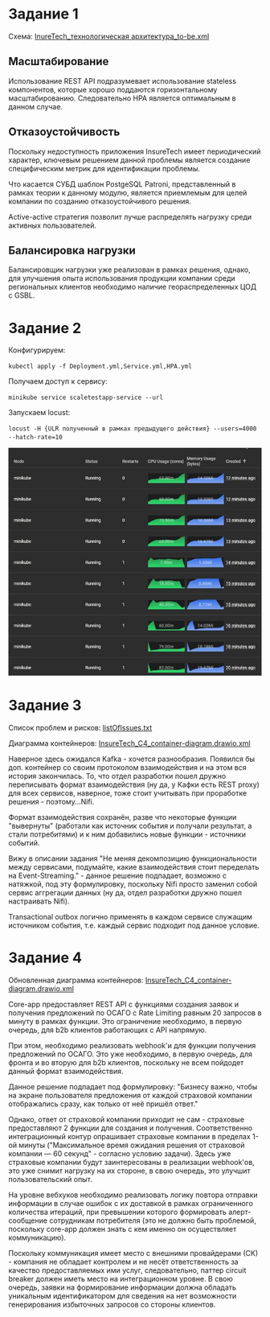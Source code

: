 # Задание 1
Схема: [InureTech_технологическая архитектура_to-be.xml](./Exc1/InureTech_технологическая%20архитектура_to-be.xml)
## Масштабирование
Использование REST API подразумевает использование stateless компонентов, которые хорошо поддаются горизонтальному масштабированию. Следовательно HPA является оптимальным в данном случае. 
## Отказоустойчивость 
Поскольку недоступность приложения InsureTech имеет периодический характер, ключевым решением данной проблемы является создание специфическим метрик для идентификации проблемы.

Что касается СУБД шаблон PostgeSQL Patroni, представленный в рамках теории к данному модулю, является приемлемым для целей компании по созданию отказоустойчивого решения.

Active-active стратегия позволит лучше распределять нагрузку среди активных пользователей.
## Балансировка нагрузки
Балансировщик нагрузки уже реализован в рамках решения, однако, для улучшения опыта использования продукции компании среди региональных клиентов необходимо наличие геораспределенных ЦОД с GSBL.

# Задание 2
Конфигурируем:

`kubectl apply -f Deployment.yml,Service.yml,HPA.yml`

Получаем доступ к сервису:

`minikube service scaletestapp-service --url`

Запускаем locust:

`locust -H {ULR полученный в рамках предыдущего действия} --users=4000 --hatch-rate=10`

![image](./Exc2/scaled.jpg)

# Задание 3
Список проблем и рисков: [listOfIssues.txt](./Exc3/listOfIssues.txt)

Диаграмма контейнеров: [InsureTech_C4_сontainer-diagram.drawio.xml](./Exc3/InsureTech_C4_сontainer-diagram.drawio.xml)

Наверное здесь ожидался Kafka - хочется разнообразия. Появился бы доп. контейнер со своим протоколом взаимодействия и на этом вся история закончилась. То, что отдел разработки пошел дружно переписывать формат взаимодействия (ну да, у Кафки есть REST proxy) для всех сервисов, наверное, тоже стоит учитывать при проработке решения - поэтому...Nifi.

Формат взаимодействия сохранён, разве что некоторые функции "вывернуты" (работали как источник события и получали результат, а стали потребитями) и к ним добавились новые функции - источники событий.

Вижу в описании задания "Не меняя декомпозицию функциональности между сервисами, подумайте, какие взаимодействия стоит переделать на Event-Streaming." - данное решение подпадает, возможно с натяжкой, под эту формулировку, поскольку Nifi просто заменил собой сервис аггрегации данных (ну да, отдел разработки дружно пошел настраивать Nifi).

Transactional outbox логично применять в каждом сервисе служащим источником события, т.е. каждый сервис подходит под данное условие.

# Задание 4

Обновленная диаграмма контейнеров: [InsureTech_C4_сontainer-diagram.drawio.xml](./Exc4/InsureTech_C4_сontainer-diagram.drawio.xml)

Core-app предоставляет REST API с функциями создания заявок и получения предложений по ОСАГО с Rate Limiting равным 20 запросов в минуту в рамках функции. Это ограничение необходимо, в первую очередь, для b2b клиентов работающих с API напрямую.

При этом, необходимо реализовать webhook'и для функции получения предложений по ОСАГО. Это уже необходимо, в первую очередь, для фронта и во вторую для b2b клиентов, поскольку не всем пойдодет данный формат взаимодействия. 

Данное решение подпадает под формулировку: "Бизнесу важно, чтобы на экране пользователя предложения от каждой страховой компании отображались сразу, как только от неё пришёл ответ."

Однако, ответ от страховой компании приходит не сам - страховые предоставляют 2 функции для создания и получения. Соответственно интеграционный контур опрашивает страховые компании в пределах 1-ой минуты ("Максимальное время ожидания решения от страховой компании — 60 секунд" - согласно условию задачи). Здесь уже страховые компании будут заинтересованы в реализации webhook'ов, это уже снимит нагрузку на их стороне, в свою очередь, это улучшит пользовательский опыт.

На уровне вебхуков необходимо реализовать логику повтора отправки информации в случае ошибок с их доставкой в рамках ограниченного количества итераций, при превышении которого формировать алерт-сообщение сотрудникам потребителя (это не должно быть проблемой, поскольку core-app должен знать с кем именно он осуществляет коммуникацию).

Поскольку коммуникация имеет место с внешними провайдерами (СК) - компания не обладает контролем и не несёт ответственность за качество предоставляемых ими услуг, следовательно, паттер circuit breaker должен иметь место на интеграционном уровне. В свою очередь, заявки на формирование информации должна обладать уникальным идентификатором для сведения на нет возможности генерирования избыточных запросов со стороны клиентов.  
